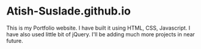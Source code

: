 # Atish-Suslade.github.io
This is my Portfolio website. I have built it using HTML, CSS, Javascript. I have also used little bit of jQuery. I'll be adding much more projects in near future.
